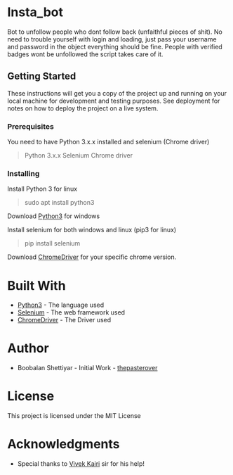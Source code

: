 # Insta_bot
Bot to unfollow people who dont follow back (unfaithful pieces of shit). No need to trouble yourself with login and loading, just pass your username and password in the object everything should be fine. People with verified badges wont be unfollowed the script takes care of it.

## Getting Started
These instructions will get you a copy of the project up and running on your local machine for development and testing purposes. See deployment for notes on how to deploy the project on a live system.

### Prerequisites
You need to have Python 3.x.x installed and selenium (Chrome driver)

>Python 3.x.x
>Selenium
>Chrome driver

### Installing
Install Python 3 for linux
> sudo apt install python3

Download [Python3](https://www.python.org) for windows

Install selenium for both windows and linux (pip3 for linux)
> pip install selenium

Download [ChromeDriver](https://chromedriver.chromium.org/) for your specific chrome version.

# Built With
- [Python3](https://www.python.org) - The language used
- [Selenium](https://www.selenium.dev/) - The web framework used
- [ChromeDriver](https://chromedriver.chromium.org/) - The Driver used

# Author
- Boobalan Shettiyar - Initial Work - [thepasterover](https://github.com/thepasterove)

# License
This project is licensed under the MIT License

# Acknowledgments
- Special thanks to [Vivek Kairi](https://github.com/vivekkairi) sir for his help!


